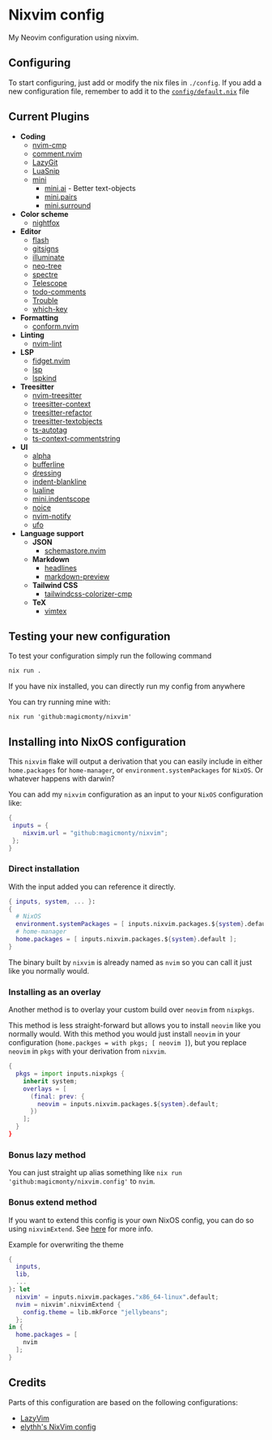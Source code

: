# Nixvim config

My Neovim configuration using nixvim.

## Configuring

To start configuring, just add or modify the nix files in `./config`.
If you add a new configuration file, remember to add it to the
[`config/default.nix`](./config/default.nix) file

## Current Plugins

- **Coding**
  - [nvim-cmp](./config/plugins/coding/cmp.nix)
  - [comment.nvim](./config/plugins/coding/comment.nix)
  - [LazyGit](./config/plugins/coding/lazygit.nix)  
  - [LuaSnip](./config/plugins/coding/luasnip.nix)
  - [mini](./config/plugins/coding/mini.nix)
    - [mini.ai](./config/plugins/coding/mini-ai.nix) - Better text-objects
    - [mini.pairs](./config/plugins/coding/mini-pairs.nix)
    - [mini.surround](./config/plugins/coding/mini-surround.nix)
- **Color scheme**
  - [nightfox](./config/plugins/colorscheme/nightfox.nix)
- **Editor**
  - [flash](./config/plugins/editor/flash.nix)
  - [gitsigns](./config/plugins/editor/gitsigns.nix)
  - [illuminate](./config/plugins/editor/illuminate.nix)
  - [neo-tree](./config/plugins/editor/neo-tree.nix)
  - [spectre](./config/plugins/editor/spectre.nix)
  - [Telescope](./config/plugins/editor/telescope.nix)
  - [todo-comments](./config/plugins/editor/todo-comments.nix)
  - [Trouble](./config/plugins/editor/trouble.nix)
  - [which-key](./config/plugins/editor/which-key.nix)
- **Formatting**
  - [conform.nvim](./config/plugins/formatting/conform.nix)
- **Linting**
  - [nvim-lint](./config/plugins/linting/nvim-lint.nix)
- **LSP**
  - [fidget.nvim](./config/plugins/lsp/fidget.nix)
  - [lsp](./config/plugins/lsp/lsp.nix)
  - [lspkind](./config/plugins/lsp/lspkind.nix)
- **Treesitter**
  - [nvim-treesitter](./config/plugins/treesitter/treesitter.nix)
  - [treesitter-context](./config/plugins/treesitter/context.nix)
  - [treesitter-refactor](./config/plugins/treesitter/refactor.nix)
  - [treesitter-textobjects](./config/plugins/treesitter/textobjects.nix)
  - [ts-autotag](./config/plugins/treesitter/autotag.nix)
  - [ts-context-commentstring](./config/plugins/treesitter/context-commentstring.nix)
- **UI**
  - [alpha](./config/plugins/ui/alpha.nix)
  - [bufferline](./config/plugins/ui/bufferline.nix)
  - [dressing](./config/plugins/ui/dressing.nix)
  - [indent-blankline](./config/plugins/ui/indent.nix)
  - [lualine](./config/plugins/ui/lualine.nix)
  - [mini.indentscope](./config/plugins/ui/mini-indentscope.nix)
  - [noice](./config/plugins/ui/noice.nix)
  - [nvim-notify](./config/plugins/ui/notify.nix)
  - [ufo](./config/plugins/ui/ufo.nix)
- **Language support**
  - **JSON**
    - [schemastore.nvim](./config/plugins/lang/json/schemastore.nix)
  - **Markdown**
    - [headlines](./config/plugins/lang/markdown/headlines.nix)
    - [markdown-preview](./config/plugins/lang/markdown/markdown-preview.nix)
  - **Tailwind CSS**
    - [tailwindcss-colorizer-cmp](./config/plugins/lang/tailwindcss/tailwindcss-colorizer-cmp.nix)
  - **TeX**
    - [vimtex](./config/plugins/lang/tex/vimtex.nix)

## Testing your new configuration

To test your configuration simply run the following command

```bash
nix run .
```

If you have nix installed, you can directly run my config from anywhere

You can try running mine with:

```shell
nix run 'github:magicmonty/nixvim'
```

## Installing into NixOS configuration

This `nixvim` flake will output a derivation that you can easily include
in either `home.packages` for `home-manager`, or
`environment.systemPackages` for `NixOS`. Or whatever happens with darwin?

You can add my `nixvim` configuration as an input to your `NixOS` configuration like:

```nix
{
 inputs = {
    nixvim.url = "github:magicmonty/nixvim";
 };
}
```

### Direct installation

With the input added you can reference it directly.

```nix
{ inputs, system, ... }:
{
  # NixOS
  environment.systemPackages = [ inputs.nixvim.packages.${system}.default ];
  # home-manager
  home.packages = [ inputs.nixvim.packages.${system}.default ];
}
```

The binary built by `nixvim` is already named as `nvim` so you can call it just
like you normally would.

### Installing as an overlay

Another method is to overlay your custom build over `neovim` from `nixpkgs`.

This method is less straight-forward but allows you to install `neovim` like
you normally would. With this method you would just install `neovim` in your
configuration (`home.packges = with pkgs; [ neovim ]`), but you replace
`neovim` in `pkgs` with your derivation from `nixvim`.

```nix
{
  pkgs = import inputs.nixpkgs {
    inherit system;
    overlays = [
      (final: prev: {
        neovim = inputs.nixvim.packages.${system}.default;
      })
    ];
  }
}
```

### Bonus lazy method

You can just straight up alias something like `nix run
'github:magicmonty/nixvim.config'` to `nvim`.

### Bonus extend method

If you want to extend this config is your own NixOS config, you can do so using `nixvimExtend`.
See [here](https://nix-community.github.io/nixvim/modules/standalone.html) for more info.

Example for overwriting the theme

```nix
{
  inputs,
  lib,
  ...
}: let
  nixvim' = inputs.nixvim.packages."x86_64-linux".default;
  nvim = nixvim'.nixvimExtend {
    config.theme = lib.mkForce "jellybeans";
  };
in {
  home.packages = [
    nvim
  ];
}
```

## Credits

Parts of this configuration are based on the following configurations:

- [LazyVim](https://lazyvim.org)
- [elythh's NixVim config](https://github.com/elythh/nixvim)

